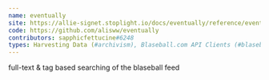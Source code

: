 ```yaml
---
name: eventually
site: https://allie-signet.stoplight.io/docs/eventually/reference/eventually-api.v1.yaml
code: https://github.com/alisww/eventually
contributors: sapphicfettucine#6248
types: Harvesting Data (#archivism), Blaseball.com API Clients (#blaseball-api), Viewing Past Games
---
```

full-text & tag based searching of the blaseball feed